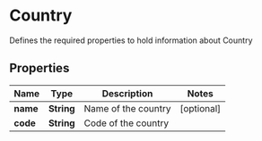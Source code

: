

# Country

Defines the required properties to hold information about Country

## Properties

| Name | Type | Description | Notes |
|------------ | ------------- | ------------- | -------------|
|**name** | **String** | Name of the country |  [optional] |
|**code** | **String** | Code of the country |  |



